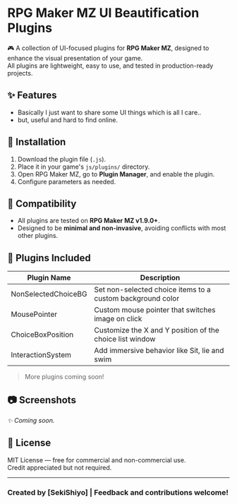 # RPG Maker MZ UI Beautification Plugins

🎮 A collection of UI-focused plugins for **RPG Maker MZ**, designed to enhance the visual presentation of your game.  
All plugins are lightweight, easy to use, and tested in production-ready projects.

## ✨ Features

- Basically I just want to share some UI things which is all I care..
- but, useful and hard to find online.

## 📂 Installation

1. Download the plugin file (`.js`).
2. Place it in your game's `js/plugins/` directory.
3. Open RPG Maker MZ, go to **Plugin Manager**, and enable the plugin.
4. Configure parameters as needed.

## 🧪 Compatibility

- All plugins are tested on **RPG Maker MZ v1.9.0+**.
- Designed to be **minimal and non-invasive**, avoiding conflicts with most other plugins.

## 🔧 Plugins Included

| Plugin Name         | Description                                    |
|---------------------|------------------------------------------------|
| NonSelectedChoiceBG | Set non-selected choice items to a custom background color |
| MousePointer | Custom mouse pointer that switches image on click |
| ChoiceBoxPosition | Customize the X and Y position of the choice list window |
| InteractionSystem | Add immersive behavior like Sit, lie and swim |



> More plugins coming soon!

## 📷 Screenshots

_✨ Coming soon._

## 📃 License

MIT License — free for commercial and non-commercial use.  
Credit appreciated but not required.

---

### Created by [SekiShiyo] | Feedback and contributions welcome!
